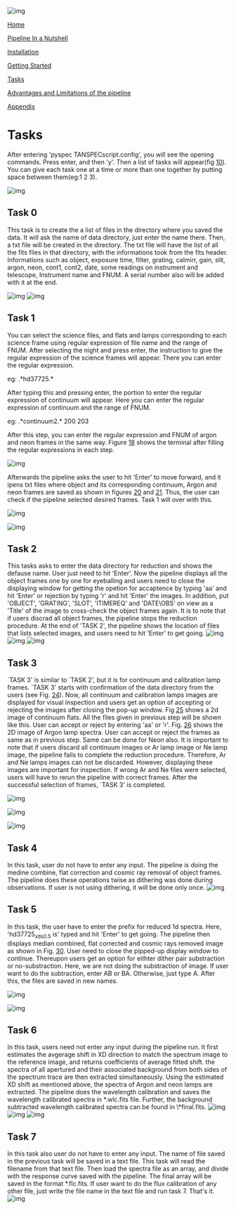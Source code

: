 ![img](pyTANSPEC_logo.png)

[Home](Pipeline_Documentation.md)

[Pipeline In a Nutshell](Pipeline_in_a_nutshell.md)

[Installation](Installation.md)

[Getting Started](Getting_started.md)

[Tasks](Tasks.md)

[Advantages and Limitations of the pipeline](adv_disadv.md)

[Appendix](Appendix.md)


# Tasks

After entering 'pyspec TANSPECscript.config', you will see the opening commands. Press enter, and then 'y'. Then a list of tasks will appear(fig [10](#org9a4f9f6)). You can give each task one at a time or more than one together by putting space between them(eg:1 2 3).

![img](figure/tan5.png  "All executable tasks and their corresponding serial number are shown. Just need to put the serial number to run any task.")


## Task 0

This task is to create the a list of files in the directory where you saved the data. It will ask the name of data directory, just enter the name there. Then, a txt file will be created in the directory. The txt file will have the list of all the fits files in that directory, with the informations took from the fits header. Informations such as object, exposure time, filter, grating, calmirr, gain, slit, argon, neon, cont1, cont2, date, some readings on instrument and telescope, Instrument name and FNUM. A serial number also will be added with it at the end.

![img](figure/task0.png)
![img](figure/task0_done.png)


## Task 1

You can select the science files, and flats and lamps corresponding to each science frame using regular expression of file name and the range of FNUM. After selecting the night and press enter, the instruction to give the regular expression of the science frames will appear. There you can enter the regular expression.

eg: .\*hd37725.\*

After typing this and pressing enter, the portion to enter the regular expression of continuum will appear. Here you can enter the regular expression of continuum and the range of FNUM.

eg: .\*continuum2.\* 200 203

After this step, you can enter the regular expression and FNUM of argon and neon frames in the same way. Figure [18](#org2c17074) shows the terminal after filling the regular expressions in each step.

![img](figure/task1.png "Task 1 after entering the required regular expressions and FNUMs.")

Afterwards the pipeline asks the user to hit 'Enter' to move forward, and it ipens txt files where object and its corresponding continuum, Argon and neon frames are saved as shown in figures [20](#org37c7c2b) and [21](#orgdf4d750). Thus, the user can check if the pipeline selected desired frames. Task 1 will over with this.

![img](figure/task1_flats.png "Text editor file showing the name of science files and flats corresponding to each science file.")

![img](figure/task1_lamps.png "Text editor file showing the name of science files and argon and neon corresponding to each science file.")


## Task 2

This tasks asks to enter the data directory for reduction and shows the defause name. User just need to hit 'Enter'. Now the pipeline displays all the object frames one by one for eyeballing and users need to close the displaying window for getting the opetion for accaptence by typing 'aa' and hit 'Enter' or rejection by typing 'r' and hit 'Enter' the images. In addition, put 'OBJECT', 'GRATING', 'SLOT', 'ITIMEREQ' and 'DATE\OBS' on view as a 'Title' of the image to cross-check the object frames again. It is to note that if users discrad all object frames, the pipeline stops the reduction procedure. At the end of 'TASK 2', the pipeline shows the location of files that lists selected images, and users need to hit 'Enter' to get going.
![img](figure/task2.png)
![img](figure/task2_imgframe.png)
![img](figure/task2_imglist.png)


## Task 3

\`TASK 3' is similar to \`TASK 2', but it is for continuum and calibration lamp frames. \`TASK 3' starts with confirmation of the data directory from the users (see Fig. [24](#org46be690)).  Now, all continuum and calibration lamps images are displayed for visual inspection and users get an option of accepting or rejecting the images after closing the pop-up window. Fig [25](#orgbd852bd) shows a 2d image of continuum flats. All the files given in previous step will be shown like this. User can accept or reject by entering 'aa' or 'r'. Fig. [26](#org31029db) shows the 2D image of Argon lamp spectra. User can accept or reject the frames as same as in previous step. Same can be done for Neon also. It is important to note that if users discard all continuum images or Ar lamp image or Ne lamp image, the pipeline fails to complete the reduction procedure. Therefore, Ar and Ne lamps images can not be discarded. However, displaying these images are important for inspection. If wrong Ar and Ne files were selected, users will have to rerun the pipeline with correct frames. After the successful selection of frames, \`TASK 3' is completed.

![img](figure/task3.png "Task 3 Opening.")

![img](figure/task3_flat.png "Showing the Continuum Frames")

![img](figure/task3_lamp.png "Showing the Argon Frames")


## Task 4

In this task, user do not have to enter any input. The pipeline is doing the medine combine, flat correction and cosmic ray removal of object frames. The pipeline does these operations twise as dithering was done during observations. If user is not using dithering, it will be done only once. 
![img](figure/task4.png)


## Task 5

In this task, the user have to enter the prefix for reduced 1d spectra. Here, 'hd37725<sub>xd</sub><sub>s0.5</sub> is' typed and hit 'Enter' to get going. The pipeline then displays median combined, flat corrected and cosmic rays removed image as shown in Fig. [30](#org0f9b1cc). User need to close the pipped-up display window to continue. Thereupon users get an option for eithter dither pair substraction or no-substraction. Here, we are not doing the substraction of image. If user want to do the subtraction, enter AB or BA. Otherwise, just type A. After this, the files are saved in new names.

![img](figure/task5.png)

![img](figure/task5_flcr.png "Flat corrected, cosmic ray removed and median combined image.")


## Task 6

In this task, users need not enter any input during the pipeline run. It first estimates the avgerage shift in XD direction to match the spectrum image to the reference image, and returns coefficients of average fitted shift. the spectra of all apertured and their associated background from both sides of the spectrum trace are then extracted simultaneously. Using the estimated XD shift as mentioned above, the spectra of Argon and neon lamps are extracted. The pipeline does the wavelength calibration and saves the wavelength calibrated spectra in \*.wlc.fits file. Further, the background subtracted wavelength calibrated spectra can be found in \\\*final.fits. 
![img](figure/task6.png)
![img](figure/task6_trace_fit.png)
![img](figure/task6_spectra_position.png)


## Task 7

In this task also user do not have to enter any input. The name of file saved in the previous task will be saved in a text file. This task will read the filename from that text file. Then load the spectra file as an array, and divide with the response curve saved with the pipeline. The final array will be saved in the format \*.flc.fits. If user want to do the flux calibration of any other file, just write the file name in the text file and run task 7. That's it.
![img](figure/task7.png)

